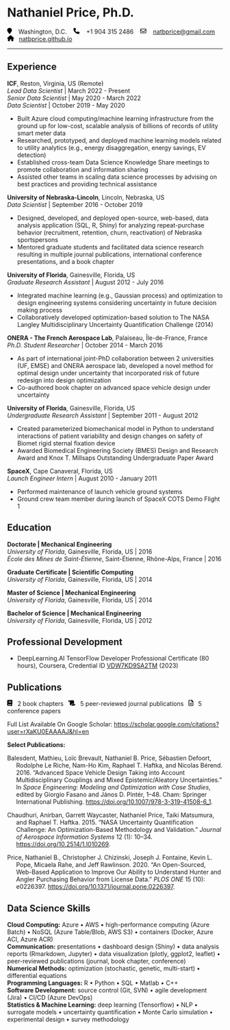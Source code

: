 
# Nathaniel Price, Ph.D. 

<img
src="README_files/figure-gfm/fa-icon-e14f39f52171e9cba8154737acb24799.svg"
style="width:0.75em;height:1em" />    Washington, D.C.    <img
src="README_files/figure-gfm/fa-icon-fc9104599277ccb91d4e70e2088fe75b.svg"
style="width:1em;height:1em" />    +1 904 315 2486    <img
src="README_files/figure-gfm/fa-icon-a7ff419e70980f9f1a65816048d94526.svg"
style="width:1em;height:1em" />    <natbprice@gmail.com>    <img
src="README_files/figure-gfm/fa-icon-48b1da2867ad7312ef1fde4a125efd4e.svg"
style="width:1.12em;height:1em" />   <a href="https://natbprice.github.io">natbprice.github.io</a>   
<hr/>

## Experience

**ICF**, Reston, Virginia, US (Remote)  
*Lead Data Scientist* \| March 2022 - Present  
*Senior Data Scientist* \| May 2020 - March 2022  
*Data Scientist* \| October 2019 - May 2020

- Built Azure cloud computing/machine learning infrastructure from the
  ground up for low-cost, scalable analysis of billions of records of
  utility smart meter data
- Researched, prototyped, and deployed machine learning models related
  to utility analytics (e.g., energy disaggregation, energy savings, EV
  detection)
- Established cross-team Data Science Knowledge Share meetings to
  promote collaboration and information sharing
- Assisted other teams in scaling data science processes by advising on
  best practices and providing technical assistance

**University of Nebraska-Lincoln**, Lincoln, Nebraska, US  
*Data Scientist* \| September 2016 - October 2019

- Designed, developed, and deployed open-source, web-based, data
  analysis application (SQL, R, Shiny) for analyzing repeat-purchase
  behavior (recruitment, retention, churn, reactivation) of Nebraska
  sportspersons
- Mentored graduate students and facilitated data science research
  resulting in multiple journal publications, international conference
  presentations, and a book chapter

**University of Florida**, Gainesville, Florida, US  
*Graduate Research Assistant* \| August 2012 - July 2016

- Integrated machine learning (e.g., Gaussian process) and optimization
  to design engineering systems considering uncertainty in future
  decision making process
- Collaboratively developed optimization-based solution to The NASA
  Langley Multidisciplinary Uncertainty Quantification Challenge (2014)

**ONERA - The French Aerospace Lab**, Palaiseau, Île-de-France, France  
*Ph.D. Student Researcher* \| October 2014 - March 2016

- As part of international joint-PhD collaboration between 2
  universities (UF, EMSE) and ONERA aerospace lab, developed a novel
  method for optimal design under uncertainty that incorporated risk of
  future redesign into design optimization
- Co-authored book chapter on advanced space vehicle design under
  uncertainty

**University of Florida**, Gainesville, Florida, US  
*Undergraduate Research Assistant* \| September 2011 - August 2012

- Created parameterized biomechanical model in Python to understand
  interactions of patient variability and design changes on safety of
  Biomet rigid sternal fixation device
- Awarded Biomedical Engineering Society (BMES) Design and Research
  Award and Knox T. Millsaps Outstanding Undergraduate Paper Award

**SpaceX**, Cape Canaveral, Florida, US  
*Launch Engineer Intern* \| August 2010 - January 2011

- Performed maintenance of launch vehicle ground systems
- Ground crew team member during launch of SpaceX COTS Demo Flight 1

## Education

**Doctorate \| Mechanical Engineering**  
*University of Florida*, Gainesville, Florida, US \| 2016  
*École des Mines de Saint-Étienne*, Saint-Étienne, Rhône-Alps, France \|
2016

**Graduate Certificate \| Scientific Computing**  
*University of Florida*, Gainesville, Florida, US \| 2014

**Master of Science \| Mechanical Engineering**  
*University of Florida*, Gainesville, Florida, US \| 2014

**Bachelor of Science \| Mechanical Engineering**  
*University of Florida*, Gainesville, Florida, US \| 2012

## Professional Development

- DeepLearning.AI TensorFlow Developer Professional Certificate (80
  hours), Coursera, Credential ID
  [VDW7KD9SA2TM](https://coursera.org/verify/professional-cert/VDW7KD9SA2TM)
  (2023)

## Publications

<img
src="README_files/figure-gfm/fa-icon-5ea3361430ab42477e0145b37bf037cc.svg"
style="width:0.88em;height:1em" />   2 book chapters   <img
src="README_files/figure-gfm/fa-icon-a32c8471294266ceed38a8d3d266d74b.svg"
style="width:1.12em;height:1em" />   5 peer-reviewed journal
publications   <img
src="README_files/figure-gfm/fa-icon-72f798a57a25e6b9da18e2e310189a68.svg"
style="width:0.75em;height:1em" />   5 conference papers   

Full List Available On Google Scholar:
<https://scholar.google.com/citations?user=rXaKU0EAAAAJ&hl=en>

**Select Publications:**

<div id="refs" class="references csl-bib-body hanging-indent">

<div id="ref-balesdent_advanced_2016" class="csl-entry">

Balesdent, Mathieu, Loïc Brevault, Nathaniel B. Price, Sébastien
Defoort, Rodolphe Le Riche, Nam-Ho Kim, Raphael T. Haftka, and Nicolas
Bérend. 2016. “Advanced Space Vehicle Design Taking into Account
Multidisciplinary Couplings and Mixed Epistemic/Aleatory Uncertainties.”
In *Space Engineering: Modeling and Optimization with Case Studies*,
edited by Giorgio Fasano and János D. Pintér, 1–48. Cham: Springer
International Publishing. <https://doi.org/10.1007/978-3-319-41508-6_1>.

</div>

<div id="ref-chaudhuri_nasa_2015" class="csl-entry">

Chaudhuri, Anirban, Garrett Waycaster, Nathaniel Price, Taiki Matsumura,
and Raphael T. Haftka. 2015. “NASA Uncertainty Quantification Challenge:
An Optimization-Based Methodology and Validation.” *Journal of Aerospace
Information Systems* 12 (1): 10–34. <https://doi.org/10.2514/1.I010269>.

</div>

<div id="ref-price_open-sourced_2020" class="csl-entry">

Price, Nathaniel B., Christopher J. Chizinski, Joseph J. Fontaine, Kevin
L. Pope, Micaela Rahe, and Jeff Rawlinson. 2020. “An Open-Sourced,
Web-Based Application to Improve Our Ability to Understand Hunter and
Angler Purchasing Behavior from License Data.” *PLOS ONE* 15 (10):
e0226397. <https://doi.org/10.1371/journal.pone.0226397>.

</div>

</div>

## Data Science Skills

**Cloud Computing:** Azure • AWS • high-performance computing (Azure
Batch) • NoSQL (Azure Table/Blob, AWS S3) • containers (Docker, Azure
ACI, Azure ACR)  
**Communication:** presentations • dashboard design (Shiny) • data
analysis reports (Rmarkdown, Jupyter) • data visualization (plotly,
ggplot2, leaflet) • peer-reviewed publications (journal, book chapter,
conference)  
**Numerical Methods:** optimization (stochastic, genetic, multi-start) •
differential equations  
**Programming Languages:** R • Python • SQL • Matlab • C++  
**Software Development:** source control (Git, SVN) • agile development
(Jira) • CI/CD (Azure DevOps)  
**Statistics & Machine Learning:** deep learning (Tensorflow) • NLP •
surrogate models • uncertainty quantification • Monte Carlo simulation •
experimental design • survey methodology  
